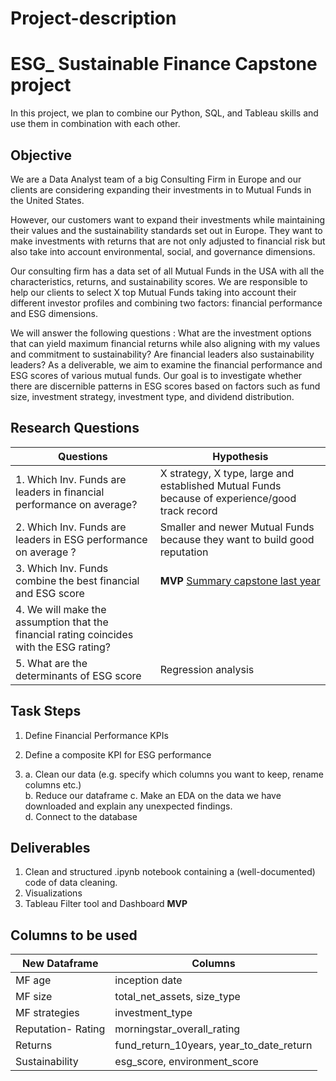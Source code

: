 # Project-description
# ESG_ Sustainable Finance Capstone project

In this project, we plan to combine our Python, SQL, and Tableau skills and use them in combination with each other.  

## Objective

We are a Data Analyst team of a big Consulting Firm in Europe and our clients are considering expanding their investments in to Mutual Funds in the United States. 

However, our customers want to expand their investments while maintaining their values and the sustainability standards set out in Europe. They want to make investments with returns that are not only adjusted to financial risk but also take into account environmental, social, and governance dimensions. 

Our consulting firm has a data set of all Mutual Funds in the USA with all the characteristics, returns, and sustainability scores. We are responsible to help our clients to select X top Mutual Funds taking into account their different investor profiles and combining two factors: financial performance and ESG dimensions. 


We will answer the following questions : 
What are the investment options that can yield maximum financial returns while also aligning with my values and commitment to sustainability?
Are financial leaders also sustainability leaders? As a deliverable, we aim to examine the financial performance and ESG scores of various mutual funds. Our goal is to investigate whether there are discernible patterns in ESG scores based on factors such as fund size, investment strategy, investment type, and dividend distribution.

## __Research Questions__ 
|Questions|Hypothesis|
|---|---|
|1. Which Inv. Funds are leaders in financial performance on average? | X strategy, X type, large and established Mutual Funds because of experience/good track record |
|2. Which Inv. Funds are leaders in ESG performance on average ?|Smaller and newer Mutual Funds because they want to build good reputation|
|3. Which Inv. Funds combine the best financial and ESG score |__MVP__ [Summary capstone last year](https://github.com/neuefische/daily-protocol-cgn-da-23-2/blob/main/Module%205%20-%20EDA%20Visualization/protocol_day17_10may23.md)| 
|4. We will make the assumption that the financial rating coincides with the ESG rating?  
|5. What are the determinants of ESG score | Regression analysis| 

## Task Steps


1. Define Financial Performance KPIs 

2. Define a composite KPI for ESG performance 

4. a. Clean our data (e.g. specify which columns you want to keep, rename columns etc.)  
   b. Reduce our dataframe
   c. Make an EDA on the data we have downloaded and explain any unexpected findings.   
   d. Connect to the database 
    
## Deliverables
1. Clean and structured .ipynb notebook containing a (well-documented) code of data cleaning. 
2. Visualizations
3. Tableau Filter tool and Dashboard __MVP__

##  __Columns to be used__
<span style="color:grey">

|New Dataframe| Columns|
|---|---|
|MF age |inception date|
|MF size |total_net_assets, size_type|
|MF strategies |investment_type|
|Reputation- Rating|morningstar_overall_rating|
|Returns|fund_return_10years, year_to_date_return|
|Sustainability|esg_score, environment_score |
